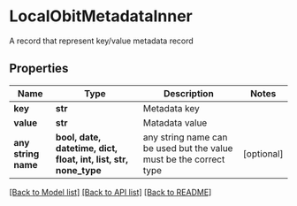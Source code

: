 # LocalObitMetadataInner

A record that represent key/value metadata record

## Properties
Name | Type | Description | Notes
------------ | ------------- | ------------- | -------------
**key** | **str** | Metadata key | 
**value** | **str** | Matadata value | 
**any string name** | **bool, date, datetime, dict, float, int, list, str, none_type** | any string name can be used but the value must be the correct type | [optional]

[[Back to Model list]](../README.md#documentation-for-models) [[Back to API list]](../README.md#documentation-for-api-endpoints) [[Back to README]](../README.md)


